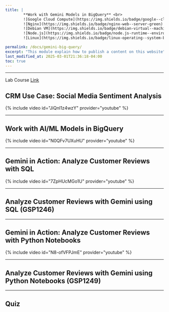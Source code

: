 ```yaml
---
title: | 
        **Work with Gemini Models in BigQuery** <br>
        ![Google Cloud Compute](https://img.shields.io/badge/google--cloud-compute--engine-blue)
        ![Nginx](https://img.shields.io/badge/nginx-web--server-green)
        ![Debian VM](https://img.shields.io/badge/debian-virtual--machine-red)
        ![Node.js](https://img.shields.io/badge/node.js-runtime--environment-brightgreen)
        ![Linux](https://img.shields.io/badge/linux-operating--system-black)

permalink: /docs/gemini-big-query/
excerpt: "This module explain how to publish a content on this website"
last_modified_at: 2025-03-01T21:36:18-04:00
toc: true
---
```


---

Lab Course [Link](https://www.cloudskillsboost.google/course_templates/1133)

## **CRM Use Case: Social Media Sentiment Analysis**


{% include video id="JiQnl1z4wzY" provider="youtube" %}


---

## **Work with AI/ML Models in BigQuery**


{% include video id="N0QFv7UXuHU" provider="youtube" %}

---

## **Gemini in Action: Analyze Customer Reviews with SQL**


{% include video id="7ZpHUcMGo1U" provider="youtube" %}

---


## **Analyze Customer Reviews with Gemini using SQL (GSP1246)**

---


## **Gemini in Action: Analyze Customer Reviews with Python Notebooks**

{% include video id="N8-ofVFPJmE" provider="youtube" %}


---

## **Analyze Customer Reviews with Gemini using Python Notebooks (GSP1249)**

---

## **Quiz**



